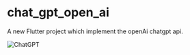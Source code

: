 # chat_gpt_open_ai

A new Flutter project which implement the openAi chatgpt api.

![ChatGPT]([Paste_link_here](https://github.com/rahulkushwaha482/chat_gpt/blob/main/Screenshot_20230114_193230.jpg))



